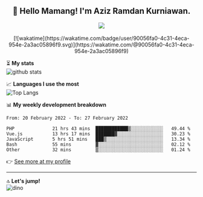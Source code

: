 <h2 align="center">👋 Hello Mamang! I'm Aziz Ramdan Kurniawan.</h2>  
<p align="center">
  <img src="https://komarev.com/ghpvc/?username=azizramdan"> <br><br>
  [![wakatime](https://wakatime.com/badge/user/90056fa0-4c31-4eca-954e-2a3ac05896f9.svg)](https://wakatime.com/@90056fa0-4c31-4eca-954e-2a3ac05896f9)
</p>
    
⏳ **My stats**  
![github stats](https://github-readme-stats.vercel.app/api?username=azizramdan&show_icons=true&count_private=true&title_color=000&hide_border=true&hide_title=true)  

📈 **Languages I use the most**  
![Top Langs](https://github-readme-stats.vercel.app/api/top-langs/?username=azizramdan&layout=compact&langs_count=6&hide=tsql&hide_border=true&hide_title=true&exclude_repo=Futsal-Go,Futsal-Go-Admin,Sistem-Informasi-Sensus-Harian-Rawat-Inap)  

📊 **My weekly development breakdown**
<!--START_SECTION:waka-->

```text
From: 20 February 2022 - To: 27 February 2022

PHP              21 hrs 43 mins  ████████████▒░░░░░░░░░░░░   49.44 %
Vue.js           13 hrs 17 mins  ███████▓░░░░░░░░░░░░░░░░░   30.23 %
JavaScript       5 hrs 51 mins   ███▒░░░░░░░░░░░░░░░░░░░░░   13.34 %
Bash             55 mins         ▓░░░░░░░░░░░░░░░░░░░░░░░░   02.12 %
Other            32 mins         ▒░░░░░░░░░░░░░░░░░░░░░░░░   01.24 %
```

<!--END_SECTION:waka-->
👉 [See more at my profile](https://wakatime.com/@azizramdan)
***
🔝 **Let's jump!**  
![dino](https://raw.githubusercontent.com/azizramdan/azizramdan/master/dino.gif)  

